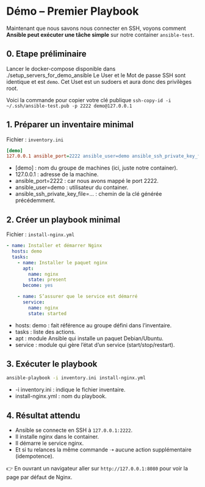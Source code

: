 # Démo – Premier Playbook

Maintenant que nous savons nous connecter en SSH, voyons comment **Ansible peut exécuter une tâche simple** sur notre container `ansible-test`.

## 0. Etape préliminaire 

Lancer le docker-compose disponible dans ./setup_servers_for_demo_ansible
Le User et le Mot de passe SSH sont identique et est `demo`. 
Cet Uset est un sudoers et aura donc des privilèges root.

Voici la commande pour copier votre clé publique `ssh-copy-id -i ~/.ssh/ansible-test.pub -p 2222 demo@127.0.0.1`

## 1. Préparer un inventaire minimal

Fichier : `inventory.ini`

```ini
[demo]
127.0.0.1 ansible_port=2222 ansible_user=demo ansible_ssh_private_key_file=~/.ssh/ansible-test
```

- [demo] : nom du groupe de machines (ici, juste notre container).
- 127.0.0.1 : adresse de la machine.
- ansible_port=2222 : car nous avons mappé le port 2222.
- ansible_user=demo : utilisateur du container.
- ansible_ssh_private_key_file=... : chemin de la clé générée précédemment.

## 2. Créer un playbook minimal 

Fichier : `install-nginx.yml`

```yml
- name: Installer et démarrer Nginx
  hosts: demo
  tasks:
    - name: Installer le paquet nginx
      apt:
        name: nginx
        state: present
      become: yes

    - name: S’assurer que le service est démarré
      service:
        name: nginx
        state: started
```

- hosts: demo : fait référence au groupe défini dans l’inventaire.
- tasks : liste des actions.
- apt : module Ansible qui installe un paquet Debian/Ubuntu.
- service : module qui gère l’état d’un service (start/stop/restart).

## 3. Exécuter le playbook 

```bash
ansible-playbook -i inventory.ini install-nginx.yml
```

- -i inventory.ini : indique le fichier inventaire.
- install-nginx.yml : nom du playbook.

## 4. Résultat attendu 

- Ansible se connecte en SSH à `127.0.0.1:2222`.
- Il installe nginx dans le container.
- Il démarre le service nginx.
- Et si tu relances la même commande ➝ aucune action supplémentaire (idempotence).

👉 En ouvrant un navigateur aller sur `http://127.0.0.1:8080` pour voir la page par défaut de Nginx.

